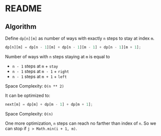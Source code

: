 # README

## Algorithm

Define `dp[n][m]` as number of ways with exactly `n` steps to stay at index `m`.

```js
dp[n][m] = dp[n - 1][m] + dp[n - 1][m - 1] + dp[n - 1][m + 1];
```

Number of ways with `n` steps staying at `m` is equal to

- `n - 1` steps at `m` + `stay`
- `n - 1` steps at `m - 1` + `right`
- `n - 1` steps at `m + 1` + `left`

Space Complexity: `O(n ** 2)`

It can be optimized to:

```js
next[m] = dp[m] + dp[m - 1] + dp[m + 1];
```

Space Complexity: `O(n)`

One more optimization, `n` steps can reach no farther than index of `n`. So we can stop if `j > Math.min(i + 1, m)`.
